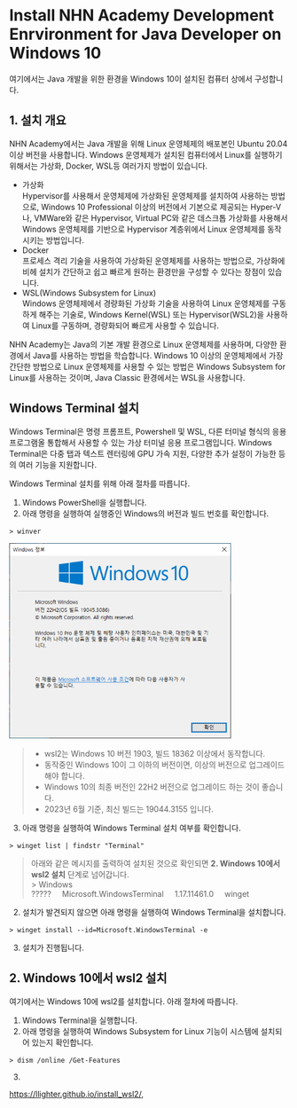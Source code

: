 # Install NHN Academy Development Enrvironment for Java Developer on Windows 10
여기에서는 Java 개발을 위한 환경을 Windows 10이 설치된 컴퓨터 상에서 구성합니다. 

## 1. 설치 개요
NHN Academy에서는 Java 개발을 위해 Linux 운영체제의 배포본인 Ubuntu 20.04 이상 버전을 사용합니다. Windows 운영체제가 설치된 컴퓨터에서 Linux를 실행하기 위해서는 가상화, Docker, WSL등 여러가지 방법이 있습니다.

* 가상화   
Hypervisor를 사용해서 운영체제에 가상화된 운영체제를 설치하여 사용하는 방법으로, Windows 10 Professional 이상의 버전에서 기본으로 제공되는 Hyper-V나, VMWare와 같은 Hypervisor, Virtual PC와 같은 데스크톱 가상화를 사용해서 Windows 운영체제를 기반으로 Hypervisor 계층위에서 Linux 운영체제를 동작시키는 방법입니다.
* Docker   
프로세스 격리 기술을 사용하여 가상화된 운영체제를 사용하는 방법으로, 가상화에 비헤 설치가 간단하고 쉽고 빠르게 원하는 환경만을 구성할 수 있다는 장점이 있습니다. 
* WSL(Windows Subsystem for Linux)   
Windows 운영체제에서 경량화된 가상화 기술을 사용하여 Linux 운영체제를 구동하게 해주는 기술로, Windows Kernel(WSL) 또는 Hypervisor(WSL2)을 사용하여 Linux를 구동하며, 경량화되어 빠르게 사용할 수 있습니다.

NHN Academy는 Java의 기본 개발 환경으로 Linux 운영체제를 사용하며, 다양한 환경에서 Java를 사용하는 방법을 학습합니다. Windows 10 이상의 운영체제에서 가장 간단한 방법으로 Linux 운영체제를 사용할 수 있는 방법은 Windows Subsystem for Linux를 사용하는 것이며, Java Classic 환경에서는 WSL을 사용합니다.

## Windows Terminal 설치
Windows Terminal은 명령 프롬프트, Powershell 및 WSL, 다른 터미널 형식의 응용 프로그램올 통합해서 사용할 수 있는 가상 터미널 응용 프로그램입니다. Windows Terminal은 다중 탭과 텍스트 렌터링에 GPU 가속 지원, 다양한 추가 설정이 가능한 등의 여러 기능을 지원합니다. 

Windows Terminal 설치를 위해 아래 절차를 따릅니다.

1. Windows PowerShell을 실행합니다.
2. 아래 명령을 실행하여 실행중인 Windows의 버전과 빌드 번호를 확인합니다.
```
> winver
```
<img src="images/image05.png" width="400" />   

> - wsl2는 Windows 10 버전 1903, 빌드 18362 이상에서 동작합니다.   
> - 동작중인 Windows 10이 그 이하의 버전이면, 이상의 버전으로 업그레이드 해야 합니다.
> - Windows 10의 최종 버전인 22H2 버전으로 업그레이드 하는 것이 좋습니다.
> - 2023년 6월 기준, 최신 빌드는 19044.3155 입니다.

3. 아래 명령을 실행하여 Windows Terminal 설치 여부를 확인합니다.
```
> winget list | findstr "Terminal"
```
> 아래와 같은 메시지를 출력하여 설치된 것으로 확인되면 **2. Windows 10에서 wsl2 설치** 단계로 넘어갑니다.  
> \> Windows ?????&nbsp;&nbsp;&nbsp;&nbsp;&nbsp;Microsoft.WindowsTerminal&nbsp;&nbsp;&nbsp;&nbsp;&nbsp;1.17.11461.0&nbsp;&nbsp;&nbsp;&nbsp;&nbsp;winget

2. 설치가 발견되지 않으면 아래 명령을 실행하여 Windows Terminal을 설치합니다.
```
> winget install --id=Microsoft.WindowsTerminal -e
```

3. 설치가 진행됩니다.

## 2. Windows 10에서 wsl2 설치
여기에서는 Windows 10에 wsl2를 설치합니다. 아래 절차에 따릅니다.

1. Windows Terminal을 실행합니다.
2. 아래 명령을 실행하여 Windows Subsystem for Linux 기능이 시스템에 설치되어 있는지 확인합니다.
```
> dism /online /Get-Features
```
3. 

https://llighter.github.io/install_wsl2/, 